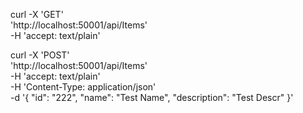 curl -X 'GET' \
  'http://localhost:50001/api/Items' \
  -H 'accept: text/plain'

curl -X 'POST' \
  'http://localhost:50001/api/Items' \
  -H 'accept: text/plain' \
  -H 'Content-Type: application/json' \
  -d '{
  "id": "222",
  "name": "Test Name",
  "description": "Test Descr"
}'
